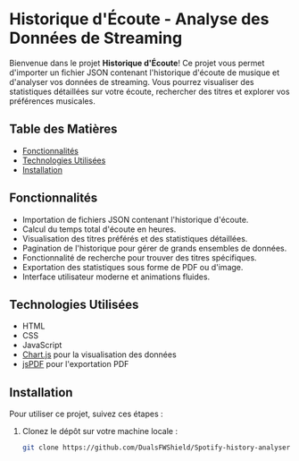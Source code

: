 # Historique d'Écoute - Analyse des Données de Streaming

Bienvenue dans le projet **Historique d'Écoute**! Ce projet vous permet d'importer un fichier JSON contenant l'historique d'écoute de musique et d'analyser vos données de streaming. Vous pourrez visualiser des statistiques détaillées sur votre écoute, rechercher des titres et explorer vos préférences musicales.

## Table des Matières
- [Fonctionnalités](#fonctionnalités)
- [Technologies Utilisées](#technologies-utilisées)
- [Installation](#installation)

## Fonctionnalités
- Importation de fichiers JSON contenant l'historique d'écoute.
- Calcul du temps total d'écoute en heures.
- Visualisation des titres préférés et des statistiques détaillées.
- Pagination de l'historique pour gérer de grands ensembles de données.
- Fonctionnalité de recherche pour trouver des titres spécifiques.
- Exportation des statistiques sous forme de PDF ou d'image.
- Interface utilisateur moderne et animations fluides.

## Technologies Utilisées
- HTML
- CSS
- JavaScript
- [Chart.js](https://www.chartjs.org/) pour la visualisation des données
- [jsPDF](https://github.com/parallax/jsPDF) pour l'exportation PDF

## Installation
Pour utiliser ce projet, suivez ces étapes :

1. Clonez le dépôt sur votre machine locale :
   ```bash
   git clone https://github.com/DualsFWShield/Spotify-history-analyser.git
